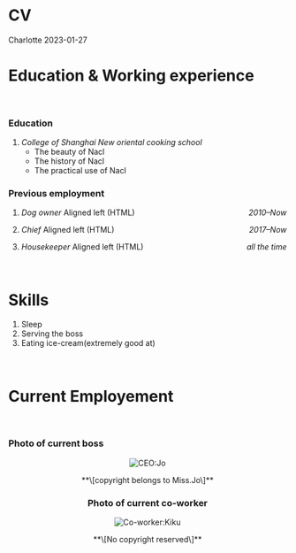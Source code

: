 CV
================
Charlotte
2023-01-27

# Education & Working experience

<br>

### Education

1.  *College of Shanghai New oriental cooking school*
    - The beauty of Nacl
    - The history of Nacl
    - The practical use of Nacl

### Previous employment

1.  *Dog owner* Aligned left (HTML) <span
    style="float:right">*2010–Now*</span>

2.  *Chief* Aligned left (HTML) <span
    style="float:right">*2017–Now*</span>

3.  *Housekeeper* Aligned left (HTML) <span style="float:right">*all the
    time*</span>

<br>

# Skills

1.  Sleep
2.  Serving the boss
3.  Eating ice-cream(extremely good at)

<br>

# Current Employement

<br>

### Photo of current boss

<center>

![CEO:Jo](/Users/charlotte/Desktop/Screen%20Shot%202023-02-03%20at%201.08.31%20PM.png)

<center>
**\[copyright belongs to Miss.Jo\]**
</center>

### Photo of current co-worker

<center>

![Co-worker:Kiku](/Users/charlotte/Desktop/Screen%20Shot%202023-02-03%20at%201.08.43%20PM.png)

<center>
**\[No copyright reserved\]**
</center>
